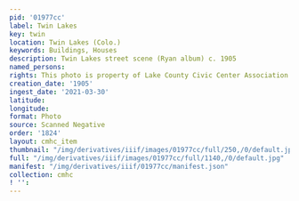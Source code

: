 ```yaml
---
pid: '01977cc'
label: Twin Lakes
key: twin
location: Twin Lakes (Colo.)
keywords: Buildings, Houses
description: Twin Lakes street scene (Ryan album) c. 1905
named_persons: 
rights: This photo is property of Lake County Civic Center Association.
creation_date: '1905'
ingest_date: '2021-03-30'
latitude: 
longitude: 
format: Photo
source: Scanned Negative
order: '1824'
layout: cmhc_item
thumbnail: "/img/derivatives/iiif/images/01977cc/full/250,/0/default.jpg"
full: "/img/derivatives/iiif/images/01977cc/full/1140,/0/default.jpg"
manifest: "/img/derivatives/iiif/01977cc/manifest.json"
collection: cmhc
! '': 
---
```

